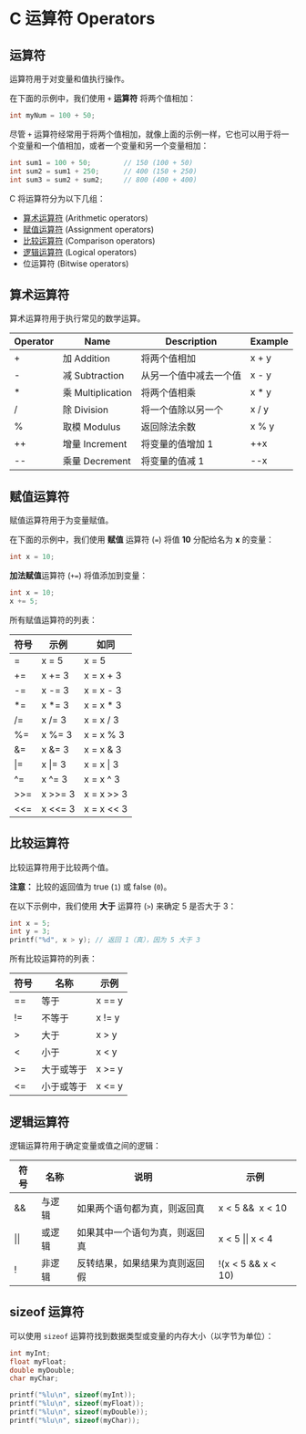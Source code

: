 C 运算符 Operators
===

## 运算符

运算符用于对变量和值执行操作。

在下面的示例中，我们使用 `+` **运算符** 将两个值相加：

```c
int myNum = 100 + 50;
```

尽管 `+` 运算符经常用于将两个值相加，就像上面的示例一样，它也可以用于将一个变量和一个值相加，或者一个变量和另一个变量相加：

```c
int sum1 = 100 + 50;        // 150 (100 + 50)
int sum2 = sum1 + 250;      // 400 (150 + 250)
int sum3 = sum2 + sum2;     // 800 (400 + 400)
```
C 将运算符分为以下几组：

* [算术运算符](#算术运算符) (Arithmetic operators)
* [赋值运算符](#赋值运算符) (Assignment operators)
* [比较运算符](#比较运算符) (Comparison operators)
* [逻辑运算符](#逻辑运算符) (Logical operators)
* 位运算符 (Bitwise operators)

## 算术运算符

算术运算符用于执行常见的数学运算。

| Operator | Name | Description | Example |
| -------- | -------- | -------- | -------- |
| +        | 加 Addition       | 将两个值相加            | x + y   |
| -        | 减 Subtraction    | 从另一个值中减去一个值    | x - y   |
| \*       | 乘 Multiplication | 将两个值相乘            | x \* y  |
| /        | 除 Division       | 将一个值除以另一个       | x / y   |
| %        | 取模 Modulus      | 返回除法余数            | x % y   |
| ++       | 增量 Increment    | 将变量的值增加 1 | ++x     |
| --       | 乘量 Decrement    | 将变量的值减 1 | --x     |

## 赋值运算符

赋值运算符用于为变量赋值。

在下面的示例中，我们使用 **赋值** 运算符 (`=`) 将值 **10** 分配给名为 **x** 的变量：

```c
int x = 10;
```

**加法赋值**运算符 (`+=`) 将值添加到变量：

```c
int x = 10;
x += 5;
```

所有赋值运算符的列表：

| 符号 | 示例 | 如同    |
| -------- | ------- | ---------- |
| =        | x = 5   | x = 5      |
| +=       | x += 3  | x = x + 3  |
| -=       | x -= 3  | x = x - 3  |
| \*=      | x \*= 3 | x = x \* 3 |
| /=       | x /= 3  | x = x / 3  |
| %=       | x %= 3  | x = x % 3  |
| &=       | x &= 3  | x = x & 3  |
| \|=      | x \|= 3 | x = x \| 3 |
| ^=       | x ^= 3  | x = x ^ 3  |
| >>=      | x >>= 3 | x = x >> 3 |
| <<=      | x <<= 3 | x = x << 3 |

## 比较运算符

比较运算符用于比较两个值。

**注意：** 比较的返回值为 true (`1`) 或 false (`0`)。

在以下示例中，我们使用 **大于** 运算符 (`>`) 来确定 5 是否大于 3：

```c
int x = 5;
int y = 3;
printf("%d", x > y); // 返回 1（真），因为 5 大于 3
```

所有比较运算符的列表：

| 符号 | 名称 | 示例 |
| -------- | ------- | ------- |
| ==       | 等于       | x == y  |
| !=       | 不等于      | x != y  |
| >        | 大于       | x > y   |
| <        | 小于       | x < y   |
| >=       | 大于或等于  | x >= y  |
| <=       | 小于或等于  | x <= y  |

## 逻辑运算符

逻辑运算符用于确定变量或值之间的逻辑：

| 符号 | 名称 | 说明 | 示例 |
| -------- | -------- | -------- | -------- |
| &&    | 与逻辑 | 如果两个语句都为真，则返回真   | x < 5 &&  x < 10   |
| \|\|  | 或逻辑 | 如果其中一个语句为真，则返回真 | x < 5 \|\| x < 4   |
| !     | 非逻辑 | 反转结果，如果结果为真则返回假 | !(x < 5 && x < 10) |

## sizeof 运算符

可以使用 `sizeof` 运算符找到数据类型或变量的内存大小（以字节为单位）：

```c
int myInt;
float myFloat;
double myDouble;
char myChar;

printf("%lu\n", sizeof(myInt));
printf("%lu\n", sizeof(myFloat));
printf("%lu\n", sizeof(myDouble));
printf("%lu\n", sizeof(myChar));
```